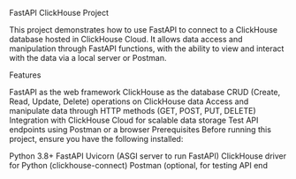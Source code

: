 FastAPI ClickHouse Project

This project demonstrates how to use FastAPI to connect to a ClickHouse database hosted in ClickHouse Cloud. It allows data access and manipulation through FastAPI functions, with the ability to view and interact with the data via a local server or Postman.

Features

FastAPI as the web framework
ClickHouse as the database
CRUD (Create, Read, Update, Delete) operations on ClickHouse data
Access and manipulate data through HTTP methods (GET, POST, PUT, DELETE)
Integration with ClickHouse Cloud for scalable data storage
Test API endpoints using Postman or a browser
Prerequisites
Before running this project, ensure you have the following installed:

Python 3.8+
FastAPI
Uvicorn (ASGI server to run FastAPI)
ClickHouse driver for Python (clickhouse-connect)
Postman (optional, for testing API end
